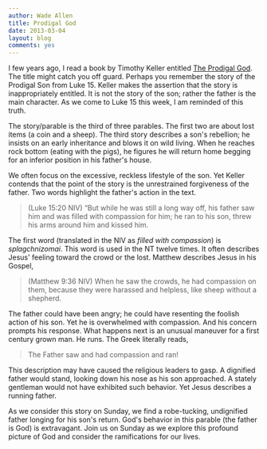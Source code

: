 ```yaml
---
author: Wade Allen
title: Prodigal God
date: 2013-03-04
layout: blog
comments: yes
---
```


I few years ago, I read a book by Timothy Keller entitled [The Prodigal God](https://www.amazon.com/dp/1594484023/ref=as_li_ss_til?tag=wadblo-20&camp=0&creative=0&linkCode=as4&creativeASIN=1594484023&adid=0GZYAZ34SY0W3PJ9ER5Q&). The title might catch you off guard. Perhaps you remember the story of the Prodigal Son from Luke 15. Keller makes the assertion that the story is inappropriately entitled. It is not the story of the son; rather the father is the main character. As we come to Luke 15 this week, I am reminded of this truth.

The story/parable is the third of three parables. The first two are about lost items (a coin and a sheep). The third story describes a son's rebellion; he insists on an early inheritance and blows it on wild living. When he reaches rock bottom (eating with the pigs), he figures he will return home begging for an inferior position in his father's house. 

We often focus on the excessive, reckless lifestyle of the son. Yet Keller contends that the point of the story is the unrestrained forgiveness of the father. Two words highlight the father's action in the text. 

>(Luke 15:20 NIV) “But while he was still a long way off, his father saw him and was filled with compassion for him; he ran to his son, threw his arms around him and kissed him. 

The first word (translated in the NIV as *filled with compassion*) is *splagchnizomai*. This word is used in the NT twelve times. It often describes Jesus' feeling toward the crowd or the lost. Matthew describes Jesus in his Gospel,

>(Matthew 9:36 NIV) When he saw the crowds, he had compassion on them, because they were harassed and helpless, like sheep without a shepherd. 

The father could have been angry; he could have resenting the foolish action of his son. Yet he is overwhelmed with compassion. And his concern prompts his response. What happens next is an unusual maneuver for a first century grown man. He runs. The Greek literally reads,

>The Father saw and had compassion and ran!

This description may have caused the religious leaders to gasp. A dignified father would stand, looking down his nose as his son approached. A stately gentleman would not have exhibited such behavior. Yet Jesus describes a running father.

As we consider this story on Sunday, we find a robe-tucking, undignified father longing for his son's return. God's behavior in this parable (the father is God) is extravagant. Join us on Sunday as we explore this profound picture of God and consider the ramifications for our lives.
